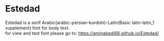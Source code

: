 # Estedad
Estedad is a serif Arabic(arabic-persian-kurdish)-Latin(Basic latin-latin_1 supplement) font for body text.</br>
for view and test font please go to: https://aminabedi68.github.io/Estedad/
